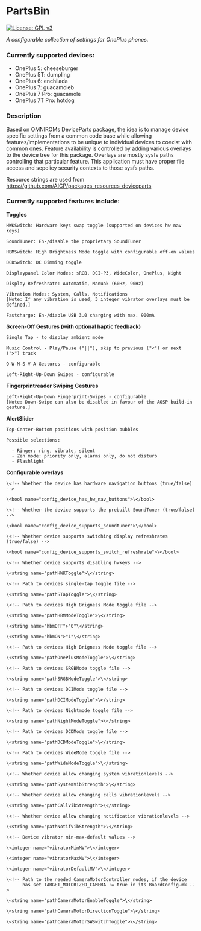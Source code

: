 # PartsBin
[![License: GPL v3](https://img.shields.io/badge/License-GPL%20v3-blue.svg)](./LICENSE.txt)

*A configurable collection of settings for OnePlus phones.*

### Currently supported devices:

  * OnePlus 5:      cheeseburger
  * OnePlus 5T:     dumpling
  * OnePlus 6:      enchilada
  * OnePlus 7:      guacamoleb
  * OnePlus 7 Pro:  guacamole
  * OnePlus 7T Pro: hotdog

### Description

Based on OMNIROMs DeviceParts package, the idea is to manage device specific
settings from a common code base while allowing features/implementations
to be unique to individual devices to coexist with common ones.
Feature availability is controlled by adding various overlays to the device
tree for this package. Overlays are mostly sysfs paths controlling that particular
feature.
This application must have proper file access and sepolicy security contexts to those sysfs paths.

Resource strings are used from https://github.com/AICP/packages_resources_deviceparts

### Currently supported features include:

**Toggles**

	HWKSwitch: Hardware keys swap toggle (supported on devices hw nav keys)

	SoundTuner: En-/disable the proprietary SoundTuner

	HBMSwitch: High Brightness Mode toggle with configurable off-on values

	DCDSwitch: DC Dimming toggle

	Displaypanel Color Modes: sRGB, DCI-P3, WideColor, OnePlus, Night

	Display Refreshrate: Automatic, Manuak (60Hz, 90Hz)

	Vibration Modes: System, Calls, Notifications
	[Note: If any vibration is used, 3 integer vibrator overlays must be defined.]

	Fastcharge: En-/diable USB 3.0 charging with max. 900mA

**Screen-Off Gestures (with optional haptic feedback)**

	Single Tap - to display ambient mode

	Music Control - Play/Pause ("||"), skip to previous ("<") or next (">") track

	O-W-M-S-V-A Gestures - configurable

	Left-Right-Up-Down Swipes - configurable

**Fingerprintreader Swiping Gestures**

	Left-Right-Up-Down Fingerprint-Swipes - configurable
	[Note: Down-Swipe can also be disabled in favour of the AOSP build-in gesture.]

**AlertSlider**

	Top-Center-Bottom positions with position bubbles

	Possible selections:

	  - Ringer: ring, vibrate, silent
	  - Zen mode: priority only, alarms only, do not disturb
	  - Flashlight

**Configurable overlays**

	\<!-- Whether the device has hardware navigation buttons (true/false) -->

	\<bool name="config_device_has_hw_nav_buttons">\</bool>

	\<!-- Whether the device supports the prebuilt SoundTuner (true/false) -->

	\<bool name="config_device_supports_soundtuner">\</bool>

	\<!-- Whether device supports switching display refreshrates (true/false) -->

	\<bool name="config_device_supports_switch_refreshrate">\</bool>

	\<!-- Whether device supports disabling hwkeys -->

	\<string name="pathHWKToggle">\</string>

	\<!-- Path to devices single-tap toggle file -->

	\<string name="pathSTapToggle">\</string>

	\<!-- Path to devices High Brigness Mode toggle file -->

	\<string name="pathHBMModeToggle">\</string>

	\<string name="hbmOFF">"0"\</string>

	\<string name="hbmON">"1"\</string>

	\<!-- Path to devices High Brigness Mode toggle file -->

	\<string name="pathOnePlusModeToggle">\</string>

	\<!-- Path to devices SRGBMode toggle file -->

	\<string name="pathSRGBModeToggle">\</string>

	\<!-- Path to devices DCIMode toggle file -->

	\<string name="pathDCIModeToggle">\</string>

	\<!-- Path to devices Nightmode toggle file -->

	\<string name="pathNightModeToggle">\</string>

	\<!-- Path to devices DCDMode toggle file -->

	\<string name="pathDCDModeToggle">\</string>

	\<!-- Path to devices WideMode toggle file -->

	\<string name="pathWideModeToggle">\</string>

	\<!-- Whether device allow changing system vibrationlevels -->

	\<string name="pathSystemVibStrength">\</string>

	\<!-- Whether device allow changing calls vibrationlevels -->

	\<string name="pathCallVibStrength">\</string>

	\<!-- Whether device allow changing notification vibrationlevels -->

	\<string name="pathNotifVibStrength">\</string>

	\<!-- Device vibrator min-max-default values -->

	\<integer name="vibratorMinMV">\</integer>

	\<integer name="vibratorMaxMV">\</integer>

	\<integer name="vibratorDefaultMV">\</integer>

	\<!-- Path to the needed CameraMotorController nodes, if the device
	      has set TARGET_MOTORIZED_CAMERA := true in its BoardConfig.mk -->

	\<string name="pathCameraMotorEnableToggle">\</string>

	\<string name="pathCameraMotorDirectionToggle">\</string>

	\<string name="pathCameraMotorSWSwitchToggle">\</string>
